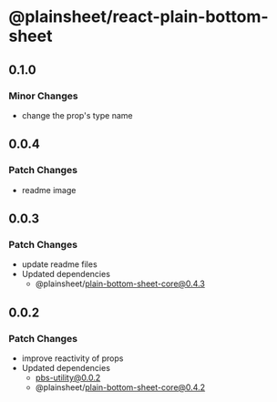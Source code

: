 # @plainsheet/react-plain-bottom-sheet

## 0.1.0

### Minor Changes

- change the prop's type name

## 0.0.4

### Patch Changes

- readme image

## 0.0.3

### Patch Changes

- update readme files
- Updated dependencies
  - @plainsheet/plain-bottom-sheet-core@0.4.3

## 0.0.2

### Patch Changes

- improve reactivity of props
- Updated dependencies
  - pbs-utility@0.0.2
  - @plainsheet/plain-bottom-sheet-core@0.4.2
